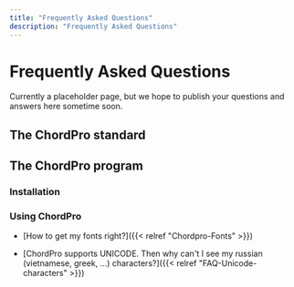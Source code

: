 ```yaml
---
title: "Frequently Asked Questions"
description: "Frequently Asked Questions"
---
```


# Frequently Asked Questions

Currently a placeholder page, but we hope to publish your questions and answers here sometime soon. 

## The ChordPro standard

## The ChordPro program

### Installation

### Using ChordPro

* [How to get my fonts right?]({{< relref "Chordpro-Fonts" >}})

* [ChordPro supports UNICODE. Then why can't I see my russian (vietnamese, greek, ...) characters?]({{< relref "FAQ-Unicode-characters" >}})
